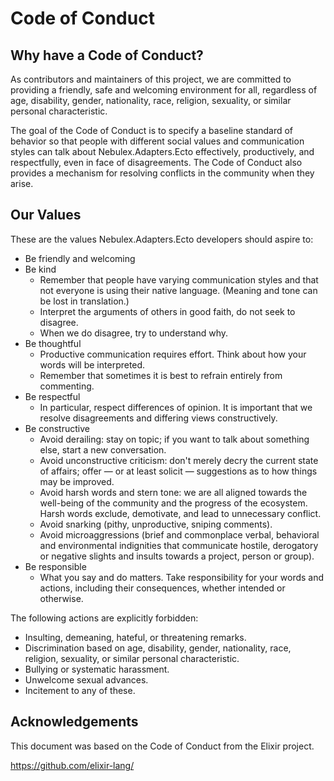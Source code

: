 # Code of Conduct

## Why have a Code of Conduct?

As contributors and maintainers of this project, we are committed to providing a friendly, safe and welcoming environment for all, regardless of age, disability, gender, nationality, race, religion, sexuality, or similar personal characteristic.

The goal of the Code of Conduct is to specify a baseline standard of behavior so that people with different social values and communication styles can talk about Nebulex.Adapters.Ecto effectively, productively, and respectfully, even in face of disagreements. The Code of Conduct also provides a mechanism for resolving conflicts in the community when they arise.

## Our Values

These are the values Nebulex.Adapters.Ecto developers should aspire to:

  * Be friendly and welcoming
  * Be kind
    * Remember that people have varying communication styles and that not everyone is using their native language. (Meaning and tone can be lost in translation.)
    * Interpret the arguments of others in good faith, do not seek to disagree.
    * When we do disagree, try to understand why.
  * Be thoughtful
    * Productive communication requires effort. Think about how your words will be interpreted.
    * Remember that sometimes it is best to refrain entirely from commenting.
  * Be respectful
    * In particular, respect differences of opinion. It is important that we resolve disagreements and differing views constructively.
  * Be constructive
    * Avoid derailing: stay on topic; if you want to talk about something else, start a new conversation.
    * Avoid unconstructive criticism: don't merely decry the current state of affairs; offer — or at least solicit — suggestions as to how things may be improved.
    * Avoid harsh words and stern tone: we are all aligned towards the well-being of the community and the progress of the ecosystem. Harsh words exclude, demotivate, and lead to unnecessary conflict.
    * Avoid snarking (pithy, unproductive, sniping comments).
    * Avoid microaggressions (brief and commonplace verbal, behavioral and environmental indignities that communicate hostile, derogatory or negative slights and insults towards a project, person or group).
  * Be responsible
    * What you say and do matters. Take responsibility for your words and actions, including their consequences, whether intended or otherwise.

The following actions are explicitly forbidden:

  * Insulting, demeaning, hateful, or threatening remarks.
  * Discrimination based on age, disability, gender, nationality, race, religion, sexuality, or similar personal characteristic.
  * Bullying or systematic harassment.
  * Unwelcome sexual advances.
  * Incitement to any of these.


## Acknowledgements

This document was based on the Code of Conduct from the Elixir project.

https://github.com/elixir-lang/
